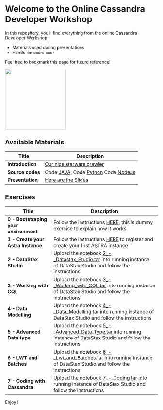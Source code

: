 Welcome to the Online Cassandra Developer Workshop
======================================================

In this repository, you'll find everything from the online Cassandra Developer Workshop:
- Materials used during presentations
- Hands-on exercises

Feel free to bookmark this page for future reference!

<img src="https://s3.amazonaws.com/datastaxtraining/CaaS/CQLSplash.png" height="200" />


## Available Materials

| Title  | Description
|---|---|
| **Introduction** | [Our nice starwars crawler](https://github.com/DataStax-Academy/cassandra-workshop-online/tree/master/crawler) |
| **Source codes** | Code [JAVA](https://github.com/DataStax-Academy/cassandra-workshop-online/tree/master/source-code/java), Code [Python](https://github.com/DataStax-Academy/cassandra-workshop-online/tree/master/source-code/python) Code [NodeJs](https://github.com/DataStax-Academy/cassandra-workshop-online/tree/master/source-code/node-js) |
| **Presentation** | [Here are the Slides](https://github.com/DataStax-Academy/cassandra-workshop-online/tree/master/slides/Presentation.pdf)  |

## Exercises


| Title  | Description
|---|---|
| **0 - Bootstraping your environment** | Follow the instructions [HERE](https://github.com/DataStax-Academy/cassandra-workshop-online/blob/master/exercises/0_-_Bootstraping.md), this is dummy exercise to explain how it works  |
| **1 - Create your Astra Instance** | Follow the instructions [HERE](https://github.com/DataStax-Academy/cassandra-workshop-online/blob/master/exercises/1_-_Create_Astra_Instance.md) to register and create your first ASTRA instance  |
| **2 -  DataStax Studio** | Upload the notebook [2_-_Datastax_Studio.tar](https://github.com/DataStax-Academy/cassandra-workshop-online/tree/master/notebooks/2_-_Datastax_Studio.tar) into running instance of DataStax Studio and follow the instructions  |
| **3 - Working with CQL** | Upload the notebook [3_-_Working_with_CQL.tar](https://github.com/DataStax-Academy/cassandra-workshop-online/tree/master/notebooks/3_-_Working_with_CQL.tar) into running instance of DataStax Studio and follow the instructions  |
| **4 - Data Modelling** | Upload the notebook [4_-_Data_Modelling.tar](https://github.com/DataStax-Academy/cassandra-workshop-online/tree/master/notebooks/4_-_Data_Modelling.tar) into running instance of DataStax Studio and follow the instructions  |
| **5 - Advanced Data type** | Upload the notebook [5_-_Advanced_Data_Type.tar](https://github.com/DataStax-Academy/cassandra-workshop-online/tree/master/notebooks/5_-_Advanced_Data_Type.tar) into running instance of DataStax Studio and follow the instructions  |
| **6 - LWT and Batches** | Upload the notebook [6_-_Lwt_and_Batches.tar](https://github.com/DataStax-Academy/cassandra-workshop-online/tree/master/notebooks/6_-_Lwt_and_Batches.tar) into running instance of DataStax Studio and follow the instructions  |
| **7 - Coding with Cassandra** | Upload the notebook [7_-_Coding.tar](https://github.com/DataStax-Academy/cassandra-workshop-online/tree/master/notebooks/7_-_Coding.tar) into running instance of DataStax Studio and follow the instructions  |


Enjoy !
